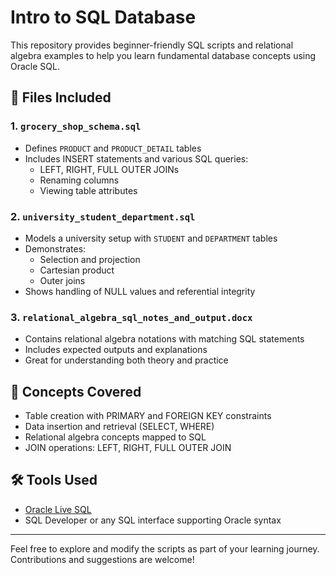 # Intro to SQL Database

This repository provides beginner-friendly SQL scripts and relational algebra examples to help you learn fundamental database concepts using Oracle SQL.

## 📁 Files Included

### 1. `grocery_shop_schema.sql`
- Defines `PRODUCT` and `PRODUCT_DETAIL` tables
- Includes INSERT statements and various SQL queries:
  - LEFT, RIGHT, FULL OUTER JOINs
  - Renaming columns
  - Viewing table attributes

### 2. `university_student_department.sql`
- Models a university setup with `STUDENT` and `DEPARTMENT` tables
- Demonstrates:
  - Selection and projection
  - Cartesian product
  - Outer joins
- Shows handling of NULL values and referential integrity

### 3. `relational_algebra_sql_notes_and_output.docx`
- Contains relational algebra notations with matching SQL statements
- Includes expected outputs and explanations
- Great for understanding both theory and practice

## 🧠 Concepts Covered
- Table creation with PRIMARY and FOREIGN KEY constraints
- Data insertion and retrieval (SELECT, WHERE)
- Relational algebra concepts mapped to SQL
- JOIN operations: LEFT, RIGHT, FULL OUTER JOIN

## 🛠️ Tools Used
- [Oracle Live SQL](https://livesql.oracle.com/)
- SQL Developer or any SQL interface supporting Oracle syntax

---

Feel free to explore and modify the scripts as part of your learning journey. Contributions and suggestions are welcome!
